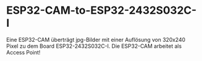 # ESP32-CAM-to-ESP32-2432S032C-I
Eine ESP32-CAM überträgt jpg-Bilder mit einer Auflösung von 320x240 Pixel zu dem Board ESP32-2432S032C-I. Die ESP32-CAM arbeitet als Access Point!
